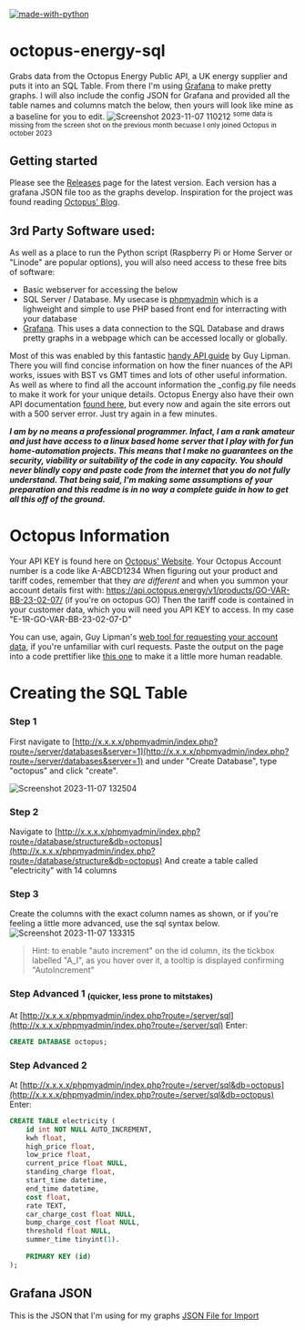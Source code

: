 
[![made-with-python](https://img.shields.io/badge/Made%20with-Python-1f425f.svg)](https://www.python.org/)
# octopus-energy-sql
Grabs data from the Octopus Energy Public API, a UK energy supplier and puts it into an SQL Table.
From there I'm using [Grafana](https://grafana.com/docs/grafana/latest/setup-grafana/installation/) to make pretty graphs. I will also include the config JSON for Grafana and provided all the table names and columns match the below, then yours will look like mine as a baseline for you to edit.
![Screenshot 2023-11-07 110212](https://github.com/milkandbourbons/octopus-energy-sql/assets/47081499/0f17c430-3cb8-4cbe-92a3-f225267fe566)
<sup>some data is missing from the screen shot on the previous month becuase I only joined Octopus in october 2023</sup>
## Getting started
Please see the [Releases](https://github.com/milkandbourbons/octopus-energy-sql/releases) page for the latest version. Each version has a grafana JSON file too as the graphs develop.
Inspiration for the project was found reading [Octopus' Blog](https://octopus.energy/blog/agile-smart-home-diy/).

## 3rd Party Software used:
As well as a place to run the Python script (Raspberry Pi or Home Server or "Linode" are popular options), you will also need access to these free bits of software:
- Basic webserver for accessing the below
- SQL Server / Database. My usecase is [phpmyadmin](https://www.phpmyadmin.net/) which is a lighweight and simple to use PHP based front end for interracting with your database
- [Grafana](https://grafana.com/grafana/). This uses a data connection to the SQL Database and draws pretty graphs in a webpage which can be accessed locally or globally. 

Most of this was enabled by this fantastic [handy API guide](https://www.guylipman.com/octopus/api_guide.html) by Guy Lipman.
There you will find concise information on how the finer nuances of the API works, issues with BST vs GMT times and lots of other useful information. 
As well as where to find all the account information the _config.py file needs to make it work for your unique details.
Octopus Energy also have their own API documentation [found here](https://developer.octopus.energy/docs/api/), but every now and again the site errors out with a 500 server error. Just try again in a few minutes.

***I am by no means a professional programmer. Infact, I am a rank amateur and just have access to a linux based home server that I play with for fun home-automation projects.
This means that I make no guarantees on the security, viability or suitability of the code in any capacity. You should never blindly copy and paste code from the internet that you do not fully understand.
That being said, I'm making some assumptions of your preparation and this readme is in no way a complete guide in how to get all this off of the ground.***

# Octopus Information
Your API KEY is found here on [Octopus' Website](https://octopus.energy/dashboard/new/accounts/personal-details/api-access).
Your Octopus Account number is a code like A-ABCD1234
When figuring out your product and tariff codes, remember that they _are different_ and when you summon your account details first with:
https://api.octopus.energy/v1/products/GO-VAR-BB-23-02-07/ (if you're on octopus GO)
Then the tariff code is contained in your customer data, which you will need you API KEY to access.
In my case "E-1R-GO-VAR-BB-23-02-07-D"

You can use, again, Guy Lipman's [web tool for requesting your account data](https://www.guylipman.com/octopus/generic.html), if you're unfamiliar with curl requests. 
Paste the output on the page into a code prettifier like [this one](https://jsonbeautifier.org/) to make it a little more human readable.

# Creating the SQL Table
### Step 1
First navigate to [http://x.x.x.x/phpmyadmin/index.php?route=/server/databases&server=1](http://x.x.x.x/phpmyadmin/index.php?route=/server/databases&server=1)
and under "Create Database", type "octopus" and click "create".

![Screenshot 2023-11-07 132504](https://github.com/milkandbourbons/octopus-energy-sql/assets/47081499/1f81e26c-6854-44e1-acda-fc1eda45c2aa)

### Step 2
Navigate to [http://x.x.x.x/phpmyadmin/index.php?route=/database/structure&db=octopus](http://x.x.x.x/phpmyadmin/index.php?route=/database/structure&db=octopus)
And create a table called "electricity" with 14 columns

### Step 3
Create the columns with the exact column names as shown, or if you're feeling a little more advanced, use the sql syntax below.
![Screenshot 2023-11-07 133315](https://github.com/milkandbourbons/octopus-energy-sql/assets/47081499/9a8fc1aa-9233-47df-be29-270aff1cb881)
>Hint:
>to enable "auto increment" on the id column, its the tickbox labelled "A_I", as you hover over it, a tooltip is displayed confirming "AutoIncrement"

### Step Advanced 1 <sub>(quicker, less prone to mitstakes)</sub>
At [http://x.x.x.x/phpmyadmin/index.php?route=/server/sql](http://x.x.x.x/phpmyadmin/index.php?route=/server/sql)
Enter:
``` sql
CREATE DATABASE octopus;
```
### Step Advanced 2
At [http://x.x.x.x/phpmyadmin/index.php?route=/server/sql&db=octopus](http://x.x.x.x/phpmyadmin/index.php?route=/server/sql&db=octopus)
Enter:
``` sql
CREATE TABLE electricity (
    id int NOT NULL AUTO_INCREMENT,
    kwh float,
    high_price float,
    low_price float,
    current_price float NULL,
    standing_charge float,
    start_time datetime,
    end_time datetime,
    cost float,
    rate TEXT,
    car_charge_cost float NULL,
    bump_charge_cost float NULL,
    threshold float NULL,
    summer_time tinyint(1).
    
    PRIMARY KEY (id)
);
```
## Grafana JSON
This is the JSON that I'm using for my graphs
[JSON File for Import](https://github.com/milkandbourbons/octopus-energy-sql/blob/main/grafana_graphs.json)

